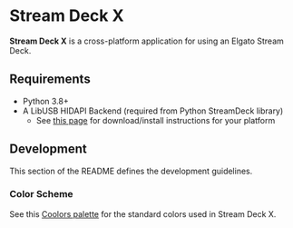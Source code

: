# Stream Deck X
**Stream Deck X** is a cross-platform application for using an Elgato Stream Deck.

## Requirements
* Python 3.8+
* A LibUSB HIDAPI Backend (required from Python StreamDeck library)
    * See [this page](https://python-elgato-streamdeck.readthedocs.io/en/stable/pages/backend_libusb_hidapi.html) for download/install instructions for your platform
  
## Development
This section of the README defines the development guidelines.

### Color Scheme
See this [Coolors palette](https://coolors.co/2b2d42-8d99ae-fafded-152815-f18f01) for the standard colors used in Stream Deck X.